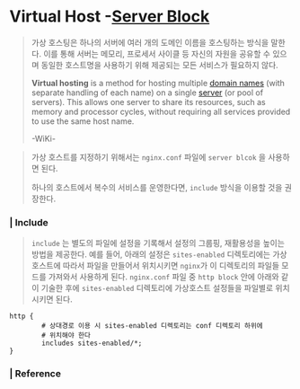 # Virtual Host -<u>Server Block</u>

> 가상 호스팅은 하나의 서버에 여러 개의 도메인 이름을 호스팅하는 방식을 말한다. 이를 통해 서버는 메모리, 프로세서 사이클 등 자신의 자원을 공유할 수 있으며 동일한 호스트명을 사용하기 위해 제공되는 모든 서비스가 필요하지 않다. 
>
> **Virtual hosting** is a method for hosting multiple [domain names](https://en.wikipedia.org/wiki/Domain_name) (with separate handling of each name) on a single [server](https://en.wikipedia.org/wiki/Server_(computing)) (or pool of servers). This allows one server to share its resources, such as memory and processor cycles, without requiring all services provided to use the same host name.  
>
> \-WiKi- 



> 가상 호스트를 지정하기 위해서는 `nginx.conf` 파일에 `server blcok` 을 사용하면 된다. 
>
> 하나의 호스트에서 복수의 서비스를 운영한다면, `include` 방식을 이용할 것을 권장한다. 



### | Include

> `include` 는 별도의 파일에 설정을 기록해서 설정의 그룹핑, 재활용성을 높이는 방법을 제공한다. 예를 들어, 아래의 설정은 `sites-enabled` 디렉토리에는 가상 호스트에 따라서 파일을 만들어서 위치시키면 `nginx`가 이 디렉토리의 파일들 모드를 가져와서 사용하게 된다. `nginx.conf` 파일 중 `http block` 안에 아래와 같이 기술한 후에 `sites-enabled` 디렉토리에 가상호스트 설정들을 파일별로 위치시키면 된다.

```
http {
		# 상대경로 이용 시 sites-enabled 디렉토리는 conf 디렉토리 하위에        
		# 위치해야 한다
		includes sites-enabled/*; 
}
```

### | Reference